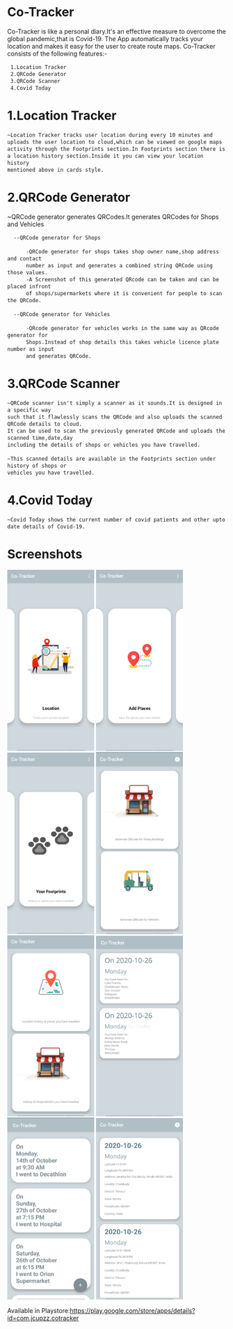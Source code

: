 # Co-Tracker

Co-Tracker is like a personal diary.It's an effective measure to overcome the global pandemic,that is Covid-19.
The App automatically tracks your location and makes it easy for the user to create route maps. 
Co-Tracker consists of the following features:-

     1.Location Tracker
     2.QRCode Generator
     3.QRCode Scanner
     4.Covid Today
    
 # 1.Location Tracker
  
    ~Location Tracker tracks user location during every 10 minutes and 
    uploads the user location to cloud,which can be viewed on google maps
    activity through the Footprints section.In Footprints section there is 
    a location history section.Inside it you can view your location history 
    mentioned above in cards style.

<!-------------------------------------------------------------------------------------------------------------------->  

 # 2.QRCode Generator 

  ~QRCode generator generates QRCodes.It generates QRCodes for Shops and Vehicles
  
      --QRCode generator for Shops
          
          -QRCode generator for shops takes shop owner name,shop address and contact 
          number as input and generates a combined string QRCode using those values.
          -A Screenshot of this generated QRcode can be taken and can be placed infront 
          of shops/supermarkets where it is convenient for people to scan the QRCode.
      
      --QRCode generator for Vehicles
          
          -QRcode generator for vehicles works in the same way as QRcode generator for 
          Shops.Instead of shop details this takes vehicle licence plate number as input 
          and generates QRCode.

<!--------------------------------------------------------------------------------------------------------------------->

 # 3.QRCode Scanner
  
    ~QRCode scanner isn't simply a scanner as it sounds.It is designed in a specific way 
    such that it flawlessly scans the QRCode and also uploads the scanned QRCode details to cloud.
    It can be used to scan the previously generated QRCode and uploads the scanned time,date,day
    including the details of shops or vehicles you have travelled.
    
    ~This scanned details are available in the Footprints section under history of shops or 
    vehicles you have travelled.

<!--------------------------------------------------------------------------------------------------------------------->

# 4.Covid Today

    ~Covid Today shows the current number of covid patients and other upto date details of Covid-19.
  
<!--------------------------------------------------------------------------------------------------------------------->
# Screenshots

<p float="left">
  <img src="app/src/main/res/drawable/1.jpg" width="200" />
  <img src="app/src/main/res/drawable/2.jpg" width="200" />
  <img src="app/src/main/res/drawable/3.jpg" width="200" />
  <img src="app/src/main/res/drawable/4.jpg" width="200" />
  <img src="app/src/main/res/drawable/5.jpg" width="200" />
  <img src="app/src/main/res/drawable/6.jpg" width="200" />
  <img src="app/src/main/res/drawable/7.jpg" width="200" />
  <img src="app/src/main/res/drawable/8.jpg" width="200" />
</p>

Available in Playstore:https://play.google.com/store/apps/details?id=com.jcupzz.cotracker
